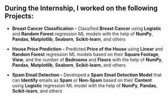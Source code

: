 ## During the Internship, I worked on the following Projects: 

 - **Breast Cancer Classification -** Classified **Breast Cancer** using **Logistic** and **Random Forest** regression ML models with the help of **NumPy**, **Pandas**, **Matplotlib**, **Seaborn**, **Scikit-learn**, and others
  
 - **House Price Prediction -** Predicted **Price of the House** using **Linear** and **Random Forest** regression ML models based on their **Square Footage**, **View**, and the number of **Bedrooms** and **Floors** with the help of **NumPy**, **Pandas**, **Matplotlib**, **Seaborn**, **Scikit-learn**, and others
  
 - **Spam Email Detection -** Developed a **Spam Email Detection Model** that can **Identify** emails as **Spam** or **Non-Spam** based on their **Content** using **Logistic** regression ML model with the help of **NumPy**, **Pandas**, **Scikit-learn**, and others
